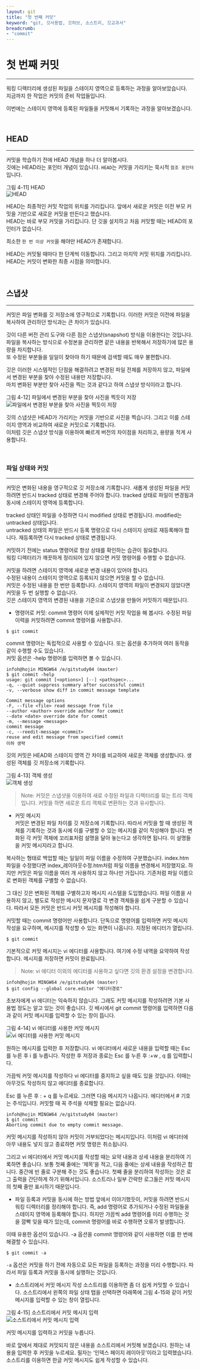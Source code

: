 ```yaml
---
layout: git
title: "첫 번째 커밋"
keyword: "git, 깃사용법, 깃허브, 소스트리, 깃교과서"
breadcrumb:
- "commit"
---
```


# 첫 번째 커밋
---
워킹 디렉터리에 생성된 파일을 스테이지 영역으로 등록하는 과정을 알아보았습니다.  
지금까지 한 작업은 커밋의 준비 작업들입니다.  

이번에는 스테이지 영역에 등록된 파일들을 커밋해서 기록하는 과정을 알아보겠습니다.  

<br>
<a name="1"></a>

## HEAD
---
커밋을 학습하기 전에 HEAD 개념을 하나 더 알아봅시다.  
깃에는 HEAD라는 포인터 개념이 있습니다. `HEAD`는 커밋을 가리키는 묵시적 `참조 포인터`입니다.  

그림 4-11] HEAD  
![HEAD](./img/04-11.jpg) 

HEAD는 최종적인 커밋 작업의 위치를 가리킵니다. 앞에서 새로운 커밋은 이전 부모 커밋을 기반으로 새로운 커밋을 만든다고 했습니다.  
HEAD는 바로 부모 커밋을 가리킵니다. 단 깃을 설치하고 처음 커밋할 때는 HEAD의 포인터가 없습니다.  

최소한 `한 번 이상 커밋`을 해야만 HEAD가 존재합니다.  

HEAD는 커밋될 때마다 한 단계씩 이동합니다. 그리고 마지막 커밋 위치를 가리킵니다.  
HEAD는 커밋이 변화한 최종 시점을 의미합니다.  

<br>
<a name="2"></a>

## 스냅샷
---
커밋은 파일 변화를 깃 저장소에 영구적으로 기록합니다. 이러한 커밋은 이전에 파일을 복사하여 관리하던 방식과는 큰 차이가 있습니다.  

깃이 다른 버전 관리 도구와 다른 점은 스냅샷(snapshot) 방식을 이용한다는 것입니다.  
파일을 복사하는 방식으로 수정본을 관리하면 같은 내용을 반복해서 저장하기에 많은 용량을 차지합니다.  
또 수정된 부분들을 일일이 찾아야 하기 때문에 검색할 때도 매우 불편합니다.  

깃은 이러한 시스템적인 단점을 해결하려고 변경된 파일 전체를 저장하지 않고, 파일에서 변경된 부분을 찾아 수정된 내용만 저장합니다.  
마치 변화된 부분만 찾아 사진을 찍는 것과 같다고 하여 스냅샷 방식이라고 합니다.  

그림 4-12] 파일에서 변경된 부분을 찾아 사진을 찍듯이 저장  
![파일에서 변경된 부분을 찾아 사진을 찍듯이 저장](./img/04-12.jpg) 

깃의 스냅샷은 HEAD가 가리키는 커밋을 기반으로 사진을 찍습니다. 그리고 이를 스테이지 영역과 비교하여 새로운 커밋으로 기록합니다.  
이처럼 깃은 스냅샷 방식을 이용하여 빠르게 버전의 차이점을 처리하고, 용량을 적게 사용합니다.  

<br>
<a name="3"></a>

### 파일 상태와 커밋
---
커밋은 변화된 내용을 영구적으로 깃 저장소에 기록합니다. 새롭게 생성된 파일을 커밋하려면 반드시 tracked 상태로 변경해 주어야 합니다. tracked 상태로 파일이 변경됨과 동시에 스테이지 영역에 등록합니다.  

tracked 상태인 파일을 수정하면 다시 modified 상태로 변경됩니다. modified는 untracked 상태입니다.  
untracked 상태의 파일은 반드시 등록 명령으로 다시 스테이지 상태로 재등록해야 합니다. 재등록하면 다시 tracked 상태로 변경됩니다.  

커밋하기 전에는 status 명령어로 항상 상태를 확인하는 습관이 필요합니다.  
워킹 디렉터리가 깨끗하게 정리되어 있지 않으면 커밋 명령어를 수행할 수 없습니다.  

커밋을 하려면 스테이지 영역에 새로운 변경 내용이 있어야 합니다.  
수정된 내용이 스테이지 영역으로 등록되지 않으면 커밋을 할 수 없습니다.  
커밋은 수정된 내용을 한 번만 등록합니다. 스테이지 영역의 파일이 변경되지 않았다면 커밋을 두 번 실행할 수 없습니다.  
깃은 스테이지 영역의 변경된 내용을 기준으로 스냅샷을 만들어 커밋하기 때문입니다.  

* 명령어로 커밋: commit 명령어
이제 실제적인 커밋 작업을 해 봅시다. 수정된 파일 이력을 커밋하려면 commit 명령어를 사용합니다.  

```
$ git commit
```
 
commit 명령어는 독립적으로 사용할 수 있습니다. 또는 옵션을 추가하여 여러 동작을 같이 수행할 수도 있습니다.  
커밋 옵션은 -help 명령어를 입력하면 볼 수 있습니다.  

```
infoh@hojin MINGW64 /e/gitstudy04 (master)
$ git commit -help
usage: git commit [<options>] [--] <pathspec>...
-q, --quiet suppress summary after successful commit
-v, --verbose show diff in commit message template

Commit message options
-F, --file <file> read message from file
--author <author> override author for commit
--date <date> override date for commit
-m, --message <message>
commit message
-c, --reedit-message <commit>
reuse and edit message from specified commit
이하 생략
```

깃의 커밋은 HEAD와 스테이지 영역 간 차이를 비교하여 새로운 객체를 생성합니다. 생성된 객체를 깃 저장소에 기록합니다.  

그림 4-13] 객체 생성  
![객체 생성](./img/04-13.jpg) 

>Note: 커밋은 스냅샷을 이용하여 새로 수정된 파일과 디렉터리를 묶는 트리 객체입니다. 커밋을 하면 새로운 트리 객체로 변환하는 것과 유사합니다.  

* 커밋 메시지  
커밋은 변경된 파일 차이를 깃 저장소에 기록합니다. 따라서 커밋을 할 때 생성된 객체를 기록하는 것과 동시에 이를 구별할 수 있는 메시지를 같이 작성해야 합니다. 변화된 각 커밋 객체에 꼬리표처럼 설명을 달아 놓는다고 생각하면 됩니다. 이 설명들을 커밋 메시지라고 합니다.  

복사하는 형태로 백업할 때는 일일이 파일 이름을 수정하여 구분했습니다. index.htm 파일을 수정했다면 index_레이아웃수정.htm처럼 파일 이름을 변경해서 저장했지요. 하지만 커밋은 파일 이름을 여러 개 사용하지 않고 하나만 가집니다. 기존처럼 파일 이름으로 변화된 객체를 구별할 수 없습니다.  

그 대신 깃은 변화된 객체를 구별하고자 메시지 시스템을 도입했습니다. 파일 이름을 사용하지 않고, 별도로 작성한 메시지 문자열로 각 변경 객체들을 쉽게 구분할 수 있습니다. 따라서 모든 커밋은 반드시 커밋 메시지를 작성해야 합니다.  

커밋할 때는 commit 명령어만 사용합니다. 단독으로 명령어를 입력하면 커밋 메시지 작성을 요구하며, 메시지를 작성할 수 있는 화면이 나옵니다. 지정된 에디터가 열립니다.  

```
$ git commit
```
 
기본적으로 커밋 메시지는 vi 에디터를 사용합니다. 여기에 수정 내역을 요약하여 작성합니다. 메시지를 저장하면 커밋이 완료됩니다.  

>Note: vi 에디터 이외의 에디터를 사용하고 싶다면 깃의 환경 설정을 변경합니다.  

```
infoh@hojin MINGW64 /e/gitstudy04 (master)
$ git config --global core.editor "에디터경로"
``` 

초보자에게 vi 에디터는 익숙하지 않습니다. 그래도 커밋 메시지를 작성하려면 기본 사용법 정도는 알고 있는 것이 좋습니다. 깃 배시에서 git commit 명령어를 입력하면 다음과 같이 커밋 메시지를 입력할 수 있는 창이 뜹니다.  

그림 4-14] vi 에디터를 사용한 커밋 메시지  
![vi 에디터를 사용한 커밋 메시지](./img/04-14.jpg) 

원하는 메시지를 입력한 후 저장합니다. vi 에디터에서 새로운 내용을 입력할 때는 Esc 를 누른 후 i 를 누릅니다. 작성한 후 저장과 종료는 Esc 를 누른 후 :+w , q 를 입력합니다.  

가끔씩 커밋 메시지를 작성하다 vi 에디터를 중지하고 싶을 때도 있을 것입니다. 이때는 아무것도 작성하지 않고 에디터를 종료합니다.  

Esc 를 누른 후 : + q 를 누르세요. 그러면 다음 메시지가 나옵니다. 에디터에서 # 기호는 주석입니다. 커밋할 때 꼭 주석을 삭제할 필요는 없습니다.  

```
infoh@hojin MINGW64 /e/gitstudy04 (master)
$ git commit
Aborting commit due to empty commit message.
```

커밋 메시지를 작성하지 않아 커밋이 거부되었다는 메시지입니다. 이처럼 vi 에디터에 아무 내용도 넣지 않고 종료하면 커밋 명령은 취소됩니다.  

그리고 vi 에디터에서 커밋 메시지를 작성할 때는 요약 내용과 상세 내용을 분리하여 기록하면 좋습니다. 보통 첫째 줄에는 ‘제목’을 적고, 다음 줄에는 상세 내용을 작성하곤 합니다. 중간에 빈 줄로 구분해 주는 것도 좋습니다. 첫째 줄을 분리하여 작성하는 것은 로그 출력을 간단하게 하기 위해서입니다. 소스트리나 일부 간략한 로그들은 커밋 메시지의 첫째 줄만 표시하기 때문입니다.  

* 파일 등록과 커밋을 동시에 하는 방법
앞에서 이야기했듯이, 커밋을 하려면 반드시 워킹 디렉터리를 정리해야 합니다. 즉, add 명령어로 추가되거나 수정된 파일들을 스테이지 영역에 등록해야 합니다. 하지만 가끔씩 add 명령어를 미리 수행하는 것을 깜빡 잊을 때가 있는데, commit 명령어를 바로 수행하면 오류가 발생합니다.  

이때 유용한 옵션이 있습니다. -a 옵션을 commit 명령어와 같이 사용하면 이를 한 번에 해결할 수 있습니다.  

```
$ git commit -a
```

`-a` 옵션은 커밋을 하기 전에 자동으로 모든 파일을 등록하는 과정을 미리 수행합니다. 따라서 파일 등록과 커밋을 동시에 실행하는 것입니다.  

* 소스트리에서 커밋 메시지 작성
소스트리를 이용하면 좀 더 쉽게 커밋할 수 있습니다. 소스트리에서 왼쪽의 파일 상태 탭을 선택하면 아래쪽에 그림 4-15와 같이 커밋 메시지를 입력할 수 있는 창이 열립니다.  

그림 4-15] 소스트리에서 커밋 메시지 입력  
![소스트리에서 커밋 메시지 입력](./img/04-15.jpg) 

커밋 메시지를 입력하고 커밋을 누릅니다.  

바로 앞에서 제대로 커밋되지 않은 내용을 소스트리에서 커밋해 보겠습니다. 원하는 내용을 입력한 후 커밋을 누르세요. 필자는 ‘인덱스 페이지 레이아웃’이라고 입력했습니다. 소스트리를 이용하면 한글 커밋 메시지도 쉽게 작성할 수 있습니다.  

<br><br>